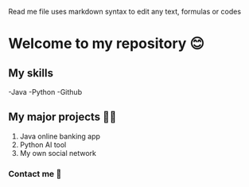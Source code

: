 Read me file uses markdown syntax to edit any text, formulas or codes

# Welcome to my repository 😊
## My skills
-Java
-Python
-Github

## My major projects 💸🤑
1. Java online banking app
2. Python AI tool
3. My own social network


### Contact me 🫙
